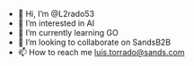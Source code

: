 - 👋 Hi, I’m @L2rado53
- 👀 I’m interested in AI
- 🌱 I’m currently learning GO
- 💞️ I’m looking to collaborate on SandsB2B
- 📫 How to reach me luis.torrado@sands.com
<!---
L2rado53/L2rado53 is a ✨ special ✨ repository because its `README.md` (this file) appears on your GitHub profile.
You can click the Preview link to take a look at your changes.
--->
